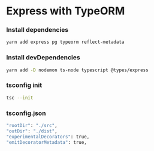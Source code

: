 # Express with TypeORM

### Install dependencies
```bash
yarn add express pg typeorm reflect-metadata
```

### Install devDependencies
```bash
yarn add -D nodemon ts-node typescript @types/express
```

### tsconfig init
```bash
tsc --init
```

### tsconfig.json
```bash
"rootDir": "./src",
"outDir": "./dist",
"experimentalDecorators": true,
"emitDecoratorMetadata": true,
```
